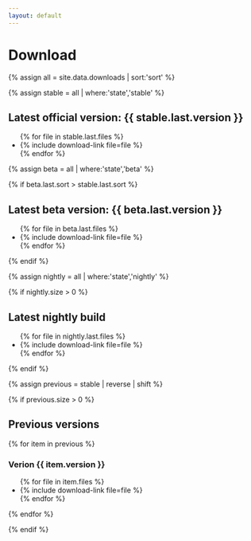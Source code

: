 ```yaml
---
layout: default
---
```

# Download

{% assign all = site.data.downloads | sort:'sort' %}

{% assign stable = all | where:'state','stable' %}

## Latest official version: {{ stable.last.version }}

<ul>
{% for file in stable.last.files %}
<li> {% include download-link file=file %} </li>
{% endfor %}
</ul>

{% assign beta = all | where:'state','beta' %}

{% if beta.last.sort > stable.last.sort %}

## Latest beta version: {{ beta.last.version }}

<ul>
{% for file in beta.last.files %}
<li> {% include download-link file=file %} </li>
{% endfor %}
</ul>

{% endif %}

{% assign nightly = all | where:'state','nightly' %}

{% if nightly.size > 0 %}

## Latest nightly build

<ul>
{% for file in nightly.last.files %}
<li> {% include download-link file=file %} </li>
{% endfor %}
</ul>

{% endif %}

{% assign previous = stable | reverse | shift %}

{% if previous.size > 0 %}

## Previous versions

{% for item in previous %}

### Verion {{ item.version }}

<ul>
{% for file in item.files %}
<li> {% include download-link file=file %} </li>
{% endfor %}
</ul>

{% endfor %}

{% endif %}

